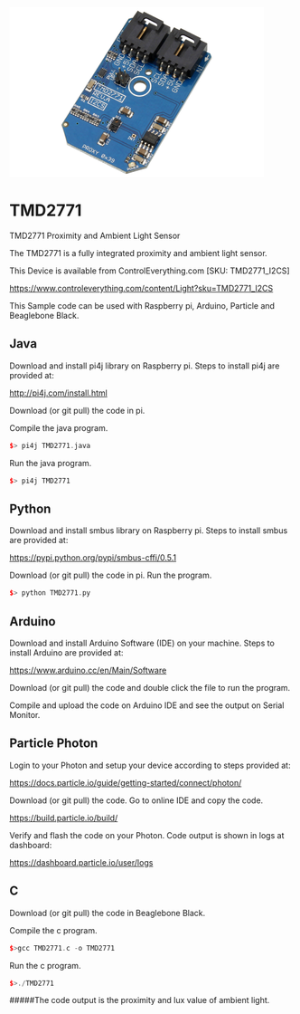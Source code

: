 [![TMD2771](TMD2771_I2CS.png)](https://www.controleverything.com/content/Light?sku=TMD2771_I2CS)
# TMD2771
TMD2771 Proximity and Ambient Light Sensor

The TMD2771 is a fully integrated proximity and ambient light sensor.

This Device is available from ControlEverything.com [SKU: TMD2771_I2CS]

https://www.controleverything.com/content/Light?sku=TMD2771_I2CS

This Sample code can be used with Raspberry pi, Arduino, Particle and Beaglebone Black.

## Java
Download and install pi4j library on Raspberry pi. Steps to install pi4j are provided at:

http://pi4j.com/install.html

Download (or git pull) the code in pi.

Compile the java program.
```cpp
$> pi4j TMD2771.java
```

Run the java program.
```cpp
$> pi4j TMD2771
```

## Python
Download and install smbus library on Raspberry pi. Steps to install smbus are provided at:

https://pypi.python.org/pypi/smbus-cffi/0.5.1

Download (or git pull) the code in pi. Run the program.

```cpp
$> python TMD2771.py
```

## Arduino
Download and install Arduino Software (IDE) on your machine. Steps to install Arduino are provided at:

https://www.arduino.cc/en/Main/Software

Download (or git pull) the code and double click the file to run the program.

Compile and upload the code on Arduino IDE and see the output on Serial Monitor.

## Particle Photon

Login to your Photon and setup your device according to steps provided at:

https://docs.particle.io/guide/getting-started/connect/photon/

Download (or git pull) the code. Go to online IDE and copy the code.

https://build.particle.io/build/

Verify and flash the code on your Photon. Code output is shown in logs at dashboard:

https://dashboard.particle.io/user/logs

## C

Download (or git pull) the code in Beaglebone Black.

Compile the c program.
```cpp
$>gcc TMD2771.c -o TMD2771
```
Run the c program.
```cpp
$>./TMD2771
```
#####The code output is the proximity and lux value of ambient light.
